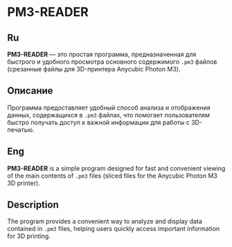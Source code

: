 # PM3-READER

## Ru
**PM3-READER** — это простая программа, предназначенная для быстрого и удобного просмотра основного содержимого `.pm3` файлов (срезанные файлы для 3D-принтера Anycubic Photon M3).

## Описание
Программа предоставляет удобный способ анализа и отображения данных, содержащихся в `.pm3` файлах, что помогает пользователям быстро получать доступ к важной информации для работы с 3D-печатью.

## Eng
**PM3-READER** is a simple program designed for fast and convenient viewing of the main contents of `.pm3` files (sliced files for the Anycubic Photon M3 3D printer).

## Description
The program provides a convenient way to analyze and display data contained in `.pm3` files, helping users quickly access important information for 3D printing.



